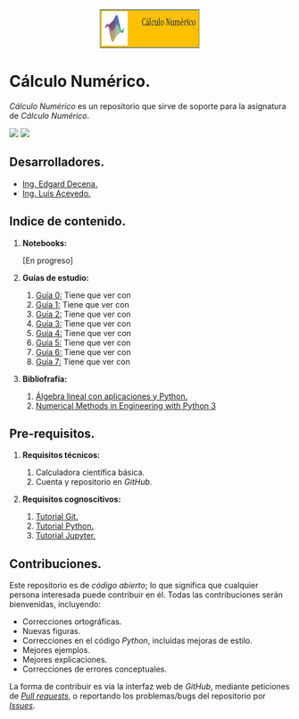 <div align = "center">
    <img src = "imagenes/logo_calculo_numerico.jpg" width = "180" height = "70" />
</div>

# Cálculo Numérico.

*Cálculo Numérico* es un repositorio que sirve de soporte para la asignatura de *Cálculo Numérico*.

<img src="https://img.shields.io/badge/License-MIT-green" /> <img src="https://img.shields.io/badge/Python-3.5-blue" />

## Desarrolladores.

* [Ing. Edgard Decena.](mailto:edecena@gmail.com)
* [Ing. Luís Acevedo.](mailto:laar@protonmail.com)

<a name = "indice"></a>

## Indice de contenido.

1. **Notebooks:**

    [En progreso]

1. **Guías de estudio:**
    1. [Guía 0:](guias/1_guia_calculo_numerico.pdf) Tiene que ver con
    1. [Guía 1:](guias/1_guia_calculo_numerico.pdf) Tiene que ver con
    1. [Guía 2:](guias/2_guia_calculo_numerico.pdf) Tiene que ver con
    1. [Guía 3:](guias/3_guia_calculo_numerico.pdf) Tiene que ver con
    1. [Guía 4:](guias/4_guia_calculo_numerico.pdf) Tiene que ver con
    1. [Guía 5:](guias/5_guia_calculo_numerico.pdf) Tiene que ver con
    1. [Guía 6:](guias/6_guia_calculo_numerico.pdf) Tiene que ver con
    1. [Guía 7:](guias/7_guia_calculo_numerico.pdf) Tiene que ver con

1. **Bibliofrafía:**
    1. [Álgebra lineal con aplicaciones y Python.](libros/Libro_Algebra_Lineal_con_Aplicaciones_Python.pdf)
    1. [Numerical Methods in Engineering with Python 3](libros/Libro_Jaan_Kiusalaas_2013_Numerical_Methods_in_Engineering_Python_3ed.pdf)

## Pre-requisitos.

1. **Requisitos técnicos:**
    1. Calculadora científica básica.
    1. Cuenta y repositorio en *GitHub*.

1. **Requisitos cognoscitivos:**
    1. [Tutorial Git.](https://github.com/ejdecena/tutorial_git)
    1. [Tutorial Python.](https://github.com/ejdecena/tutorial_python)
    1. [Tutorial Jupyter.](https://github.com/ejdecena/tutorial_jupyter)

## Contribuciones.

Este repositorio es de *código abierto*; lo que significa que cualquier persona interesada puede contribuir en él. Todas las contribuciones serán bienvenidas, incluyendo:

* Correcciones ortográficas.
* Nuevas figuras.
* Correcciones en el código *Python*, incluídas mejoras de estilo.
* Mejores ejemplos.
* Mejores explicaciones. 
* Correcciones de errores conceptuales.

La forma de contribuir es vía la interfaz web de *GitHub*, mediante peticiones de [*Pull requests*](https://github.com/ejdecena/tutorial_git/pulls), o reportando los problemas/bugs del repositorio por [*Issues*](https://github.com/ejdecena/tutorial_git/issues).